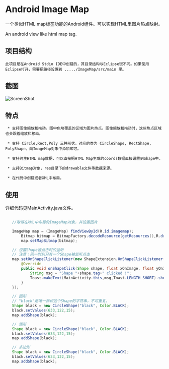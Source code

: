 # Android Image Map 

一个类似HTML map标签功能的Android组件。可以实现HTML里图片热点映射。

An android view like html map tag.

## 项目结构

	此项目是在Android Stdio IDE中创建的，其目录结构与Eclipse很不同。如果使用Eclipse打开，需要把路径设置到 ...../ImageMap/src/main 里。

## 截图

![ScreenShot](https://raw.github.com/chenyoca/android-image-map/master/screenshot.png)

## 特点

	 * 支持图像缩放和拖动。图中色块覆盖的区域为图片热点。图像缩放和拖动时，这些热点区域也会跟着缩放和移动。

	 * 支持 Circle,Rect,Poly 三种形状。对应的类为 CircleShape, RectShape, PolyShape。向ImageMap对象中添加即可。

	 * 支持纯生HTML map数据，可以直接把HTML Map生成的coords数据直接设置到Shape中。

	 * 支持Bitmap对象，res目录下的drawable文件等数据来源。

	 * 在代码中创建或者XML中布局。

 ## 使用

 详细代码见MainActivity.java文件。

 ```java
   
	//取得在XML中布局的ImageMap对象，并设置图片

    ImageMap map = (ImageMap) findViewById(R.id.imagemap);
        Bitmap bitmap = BitmapFactory.decodeResource(getResources(),R.drawable.pink_girl,new BitmapFactory.Options());
        map.setMapBitmap(bitmap);

    // 设置Shape被点击时的监听
    // 注意：同一时刻只有一个Shape被监听点击
	map.setOnShapeClickListener(new ShapeExtension.OnShapeClickListener() {
	    @Override
	    public void onShapeClick(Shape shape, float xOnImage, float yOnImage) {
	        String msg = "Shape "+shape.tag+" clicked !";
	        Toast.makeText(MainActivity.this,msg,Toast.LENGTH_SHORT).show();
	    }
	});

	// 圆形
	// "black"是唯一标识这个Shape的字符串，不可重复。
    Shape black = new CircleShape("black", Color.BLACK);
    black.setValues(633,122,15);
    map.addShape(black);

    // 矩形
    Shape black = new CircleShape("black", Color.BLACK);
    black.setValues(633,122,15);
    map.addShape(black);

    // 多边形
    Shape black = new CircleShape("black", Color.BLACK);
    black.setValues(633,122,15);
    map.addShape(black);

 ```
